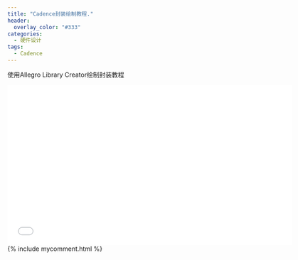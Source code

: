 ```yaml
---
title: "Cadence封装绘制教程."
header:
  overlay_color: "#333"
categories: 
  - 硬件设计
tags:
  - Cadence
---
```


<!-- <iframe width="640" height="360" src="https://www.youtube-nocookie.com/embed/-PVofD2A9t8?controls=0" frameborder="0" allowfullscreen></iframe> -->

使用Allegro Library Creator绘制封装教程

<iframe width="640" height="360" src="//player.bilibili.com/player.html?isOutside=true&aid=113012266568403&bvid=BV16uWQewEt5&cid=500001659977459&p=1" scrolling="no" border="0" frameborder="no" framespacing="0" allowfullscreen="true"></iframe>

<br>
  {% include mycomment.html %} 
<br>
